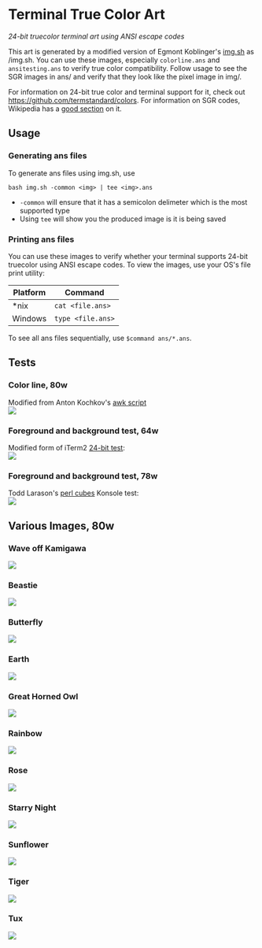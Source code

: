 # Terminal True Color Art

_24-bit truecolor terminal art using ANSI escape codes_

This art is generated by a modified version of Egmont Koblinger's
[img.sh](https://gitlab.gnome.org/GNOME/vte/blob/master/perf/img.sh) as /img.sh.
You can use these images, especially `colorline.ans` and `ansitesting.ans` to
verify true color compatibility. Follow usage to see the SGR images in ans/ and verify
that they look like the pixel image in img/. 

For information on 24-bit true color and
terminal support for it, check out https://github.com/termstandard/colors.
For information on SGR codes, Wikipedia has a [good
section](https://en.wikipedia.org/wiki/ANSI_escape_code#SGR_(Select_Graphic_Rendition)_parameters)
on it.

## Usage

### Generating ans files

To generate ans files using img.sh, use 

    bash img.sh -common <img> | tee <img>.ans

* `-common` will ensure that it has a semicolon delimeter which is the most
  supported type
* Using `tee` will show you the produced image is it is being saved

### Printing ans files

You can use these images to verify whether your terminal supports 24-bit
truecolor using ANSI escape codes. To view the images, use your OS's file print
utility:

| Platform | Command           |
|----------|-------------------|
| \*nix    | `cat <file.ans>`  |
| Windows  | `type <file.ans>` |

To see all ans files sequentially, use `$command ans/*.ans`.

## Tests

### Color line, 80w 

Modified from Anton Kochkov's [awk script](github.com/termstandard/colors)  
![](png/colorline.png)

### Foreground and background test, 64w

Modified form of iTerm2 [24-bit
test](https://raw.githubusercontent.com/JohnMorales/dotfiles/master/colors/24-bit-color.sh):  
![](png/ansitesting.png)

### Foreground and background test, 78w

Todd Larason's [perl
cubes](https://github.com/robertknight/konsole/blob/master/tests/color-spaces.pl)
Konsole test:  
![](png/perl_cubes.png)

## Various Images, 80w

### Wave off Kamigawa  
![](png/wave_off_kamigawa.png)

### Beastie  
![](png/beastie.png)

### Butterfly
![](png/butterfly.png)

### Earth  
![](png/earth.png)

### Great Horned Owl  
![](png/great_horned_owl.png)

### Rainbow  
![](png/rainbow.png)

### Rose  
![](png/rose.png)

### Starry Night  
![](png/starry_night.png)

### Sunflower  
![](png/sunflower.png)

### Tiger  
![](png/tiger.png)

### Tux  
![](png/tux.png)

